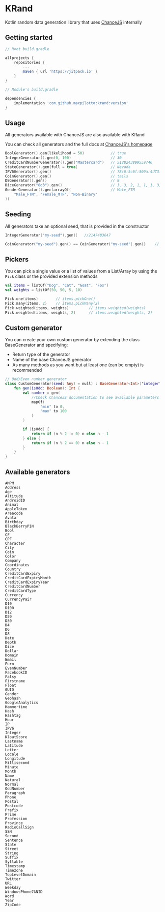 # KRand

Kotlin random data generation library that uses [ChanceJS](https://chancejs.com/) internally

## Getting started

```gradle
// Root build.gradle

allprojects {
    repositories {
        ...
        maven { url 'https://jitpack.io' }
    }
}
```

```gradle
// Module's build.gradle

dependencies {
    implementation 'com.github.maxpilotto:krand:version'
}
```

## Usage

All generators available with ChanceJS are also available with KRand

You can check all generators and the full docs at [ChanceJS's homepage](https://chancejs.com/)

```kotlin
BoolGenerator().gen(likelihood = 50)            // true
IntegerGenerator().gen(0, 100)                  // 30
CreditCardNumberGenerator().gen("Mastercard")   // 5128243899559746
StateGenerator().gen(full = true)               // Nevada
IPV6Generator().gen()                           // 78c6:5c6f:500a:4d73:b4f3:f85c:08fa:5574
CoinGenerator().gen()                           // tails
D8Generator().gen()                             // 8
DiceGenerator("8d3").gen()                      // 3, 3, 2, 1, 1, 1, 3, 2        
GenderGenerator().gen(arrayOf(                  // Male_FTM
    "Male_FTM", "Female_MTF", "Non-Binary"
))
```

## Seeding

All generators take an optional seed, that is provided in the constructor

```kotlin
IntegerGenerator("my-seed").gen()   //2147483647

CoinGenerator("my-seed").gen() == CoinGenerator("my-seed").gen()    // True
```

## Pickers

You can pick a single value or a list of values from a List/Array by using the `Pick` class or the provided extension methods

```kotlin
val items = listOf("Dog", "Cat", "Goat", "Fox")
val weights = listOf(50, 50, 5, 10)

Pick.one(items)        // items.pickOne()  
Pick.many(items, 2)    // items.pickMany(2)
Pick.weighted(items, weights)         // items.weighted(weights)
Pick.weighted(items, weights, 2)      // items.weighted(weights, 2)
```

## Custom generator

You can create your own custom generator by extending the class BaseGenerator and specifying:

+ Return type of the generator
+ Name of the base ChanceJS generator
+ As many methods as you want but at least one (can be empty) is recommended

```kotlin
// Odd/Even number generator
class CustomGenerator(seed: Any? = null) : BaseGenerator<Int>("integer", seed) {
    fun gen(isOdd: Boolean): Int {
        val number = gen(
            //Check ChanceJS documentation to see available parameters
            mapOf(
                "min" to 0,
                "max" to 100
            )
        )

        if (isOdd) {
            return if (n % 2 != 0) n else n - 1
        } else {
            return if (n % 2 == 0) n else n - 1
        }
    }
}
```

## Available generators

```
AMPM
Address
Age
Altitude
AndroidID
Animal
AppleToken
Areacode
Avatar
Birthday
BlackBerryPIN
Bool
CF
CPF
Character
City
Coin
Color
Company
Coordinates
Country
CreditCardExpiry
CreditCardExpiryMonth
CreditCardExpiryYear
CreditCardNumber
CreditCardType
Currency
CurrencyPair
D10
D100
D12
D20
D30
D4
D6
D8
Date
Depth
Dice
Dollar
Domain
Email
Euro
EvenNumber
FacebookID
Falsy
Firstname
Float
GUID
Gender
Geohash
GoogleAnalytics
Hammertime
Hash
Hashtag
Hour
IP
IPV6
Integer
KloutScore
Lastname
Latitude
Letter
Locale
Longitude
Millisecond
Minute
Month
Name
Natural
Normal
OddNumber
Paragraph
Phone
Postal
Postcode
Prefix
Prime
Profession
Province
RadioCallSign
SSN
Second
Sentence
State
Street
String
Suffix
Syllable
Timestamp
Timezone
TopLevelDomain
Twitter
URL
Weekday
WindowsPhone7ANID
Word
Year
ZipCode
```
